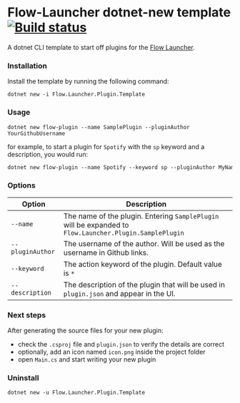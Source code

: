 Flow-Launcher dotnet-new template [![Build status](https://ci.appveyor.com/api/projects/status/nii6rmp022mn4yp6?svg=true)](https://ci.appveyor.com/project/JohnTheGr8/dotnet-template)
==================

A dotnet CLI template to start off plugins for the [Flow Launcher](https://github.com/Flow-Launcher/Flow.Launcher).

### Installation

Install the template by running the following command:

    dotnet new -i Flow.Launcher.Plugin.Template

### Usage

    dotnet new flow-plugin --name SamplePlugin --pluginAuthor YourGithubUsername

for example, to start a plugin for `Spotify` with the `sp` keyword and a description, you would run:

```ps
dotnet new flow-plugin --name Spotify --keyword sp --pluginAuthor MyNameOnGithub --description "a Spotify plugin for Flow-Launcher"
```

### Options

| Option          | Description                                                                                             |
| --------------- | ------------------------------------------------------------------------------------------------------- |
| `--name`        | The name of the plugin. Entering `SamplePlugin` will be expanded to `Flow.Launcher.Plugin.SamplePlugin` |
| `--pluginAuthor`| The username of the author. Will be used as the username in Github links.                               |
| `--keyword`     | The action keyword of the plugin. Default value is `*`                                                  |
| `--description` | The description of the plugin that will be used in `plugin.json` and appear in the UI.                  |

### Next steps

After generating the source files for your new plugin:

- check the `.csproj` file and `plugin.json` to verify the details are correct
- optionally, add an icon named `icon.png` inside the project folder
- open `Main.cs` and start writing your new plugin

### Uninstall

    dotnet new -u Flow.Launcher.Plugin.Template

